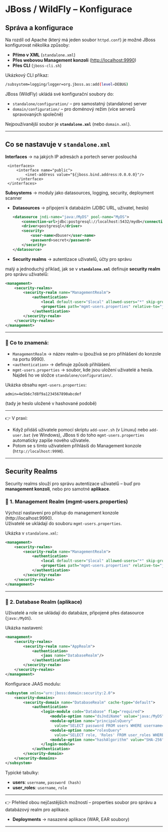 # JBoss / WildFly – Konfigurace

## Správa a konfigurace

Na rozdíl od Apache (který má jeden soubor `httpd.conf`) je možné JBoss konfigurovat několika způsoby:

* **Přímo v XML** (`standalone.xml`)
* **Přes webovou Management konzoli** ([http://localhost:9990](http://localhost:9990))
* **Přes CLI** (`jboss-cli.sh`)

Ukázkový CLI příkaz:

```bash
/subsystem=logging/logger=org.jboss.as:add(level=DEBUG)
```
 

JBoss (WildFly) ukládá své konfigurační soubory do:

- `standalone/configuration/` – pro samostatný (standalone) server  
- `domain/configuration/` – pro doménový režim (více serverů spravovaných společně)  

Nejpoužívanější soubor je **`standalone.xml`** (nebo `domain.xml`).

---

## Co se nastavuje v `standalone.xml`

**Interfaces** → na jakých IP adresách a portech server poslouchá
   
 ```
  <interfaces>
      <interface name="public">
          <inet-address value="${jboss.bind.address:0.0.0.0}"/>
      </interface>
  </interfaces>
 ```

 **Subsystems** → moduly jako datasources, logging, security, deployment scanner

* **Datasources** → připojení k databázím (JDBC URL, uživatel, heslo)

  ```xml
  <datasource jndi-name="java:/MyDS" pool-name="MyDS">
      <connection-url>jdbc:postgresql://localhost:5432/mydb</connection-url>
      <driver>postgresql</driver>
      <security>
          <user-name>dbuser</user-name>
          <password>secret</password>
      </security>
  </datasource>
  ```

* **Security realms** → autentizace uživatelů, účty pro správu

 malý a jednoduchý příklad, jak se v **`standalone.xml`** definuje **security realm** pro správu uživatelů:

```xml
<management>
    <security-realms>
        <security-realm name="ManagementRealm">
            <authentication>
                <local default-user="$local" allowed-users="*" skip-group-loading="true"/>
                <properties path="mgmt-users.properties" relative-to="jboss.server.config.dir"/>
            </authentication>
        </security-realm>
    </security-realms>
</management>
```

---

### 🔎 Co to znamená:

* `ManagementRealm` → název realm-u (používá se pro přihlášení do konzole na portu 9990).
* `<authentication>` → definuje způsob přihlášení.
* `mgmt-users.properties` → soubor, kde jsou uložení uživatelé a hesla. Najdeš ho ve složce `standalone/configuration/`.

Ukázka obsahu `mgmt-users.properties`:

```
admin=4e5b6c7d8f9a1234567890abcdef
```

(tady je heslo uložené v hashované podobě)

---

👉 V praxi:

* Když přidáš uživatele pomocí skriptu `add-user.sh` (v Linuxu) nebo `add-user.bat` (ve Windows), JBoss ti do toho `mgmt-users.properties` automaticky zapíše nového uživatele.
* Potom se s tímto uživatelem přihlásíš do Management konzole (`http://localhost:9990`).

---


## Security Realms

Security realms slouží pro správu autentizace uživatelů – buď pro **management konzoli**, nebo pro samotné **aplikace**.

### 🔹 1. Management Realm (mgmt-users.properties)

Výchozí nastavení pro přístup do management konzole (http://localhost:9990).  
Uživatelé se ukládají do souboru `mgmt-users.properties`.

Ukázka v `standalone.xml`:
```xml
<management>
    <security-realms>
        <security-realm name="ManagementRealm">
            <authentication>
                <local default-user="$local" allowed-users="*" skip-group-loading="true"/>
                <properties path="mgmt-users.properties" relative-to="jboss.server.config.dir"/>
            </authentication>
        </security-realm>
    </security-realms>
</management>
````

---

### 🔹 2. Database Realm (aplikace)

Uživatelé a role se ukládají do databáze, připojené přes datasource (`java:/MyDS`).

Ukázka nastavení:

```xml
<management>
    <security-realms>
        <security-realm name="AppRealm">
            <authentication>
                <jaas name="DatabaseRealm"/>
            </authentication>
        </security-realm>
    </security-realms>
</management>
```

Konfigurace JAAS modulu:

```xml
<subsystem xmlns="urn:jboss:domain:security:2.0">
    <security-domains>
        <security-domain name="DatabaseRealm" cache-type="default">
            <authentication>
                <login-module code="Database" flag="required">
                    <module-option name="dsJndiName" value="java:/MyDS"/>
                    <module-option name="principalsQuery"
                      value="SELECT password FROM users WHERE username=?"/>
                    <module-option name="rolesQuery"
                      value="SELECT role, 'Roles' FROM user_roles WHERE username=?"/>
                    <module-option name="hashAlgorithm" value="SHA-256"/>
                </login-module>
            </authentication>
        </security-domain>
    </security-domains>
</subsystem>
```

Typické tabulky:

* **users**: `username`, `password (hash)`
* **user_roles**: `username`, `role`

---

👉 Přehled obou nejčastějších možností – properties soubor pro správu a databázový realm pro aplikace.




* **Deployments** → nasazené aplikace (WAR, EAR soubory)

---




